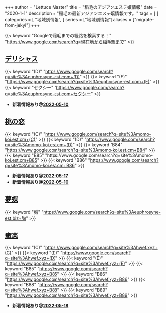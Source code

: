 +++
author = "Lettuce Master"
title = "稲毛のアジアンエステ嬢情報"
date = "2020-1-1"
description = "稲毛の最新アジアンエステ嬢情報です。"
tags = [
]
categories = [
    "地域別情報",
]
series = ["地域別情報"]
aliases = ["migrate-from-jekyl"]
+++

{{< keyword "Googleで稲毛までの経路を検索する！" "https://www.google.com/search?q=現在地から稲毛駅まで" >}}

## [デリシャス](http://euphrosyne-est.com/)
{{< keyword "(D)" "https://www.google.com/search?q=site%3Aeuphrosyne-est.com+(D)" >}} {{< keyword "(E)" "https://www.google.com/search?q=site%3Aeuphrosyne-est.com+(E)" >}} {{< keyword "セクシー" "https://www.google.com/search?q=site%3Aeuphrosyne-est.com+セクシー" >}} 

- **新着情報あり@[2022-05-10](/post/2022-05-10)**
## [桃の恋](https://momo-koi.est.cm/)
{{< keyword "(C)" "https://www.google.com/search?q=site%3Amomo-koi.est.cm+(C)" >}} {{< keyword "(D)" "https://www.google.com/search?q=site%3Amomo-koi.est.cm+(D)" >}} {{< keyword "B84" "https://www.google.com/search?q=site%3Amomo-koi.est.cm+B84" >}} {{< keyword "B85" "https://www.google.com/search?q=site%3Amomo-koi.est.cm+B85" >}} {{< keyword "B86" "https://www.google.com/search?q=site%3Amomo-koi.est.cm+B86" >}} 

- **新着情報あり@[2022-05-17](/post/2022-05-17)**
- **新着情報あり@[2022-05-10](/post/2022-05-10)**
## [夢蝶](http://euphrosyne-est.biz/)
{{< keyword "胸" "https://www.google.com/search?q=site%3Aeuphrosyne-est.biz+胸" >}} 

## [癒楽](http://hwef.xyz/)
{{< keyword "(C)" "https://www.google.com/search?q=site%3Ahwef.xyz+(C)" >}} {{< keyword "(D)" "https://www.google.com/search?q=site%3Ahwef.xyz+(D)" >}} {{< keyword "(E)" "https://www.google.com/search?q=site%3Ahwef.xyz+(E)" >}} {{< keyword "B85" "https://www.google.com/search?q=site%3Ahwef.xyz+B85" >}} {{< keyword "B86" "https://www.google.com/search?q=site%3Ahwef.xyz+B86" >}} {{< keyword "B88" "https://www.google.com/search?q=site%3Ahwef.xyz+B88" >}} {{< keyword "B89" "https://www.google.com/search?q=site%3Ahwef.xyz+B89" >}} 

- **新着情報あり@[2022-05-18](/post/2022-05-18)**

